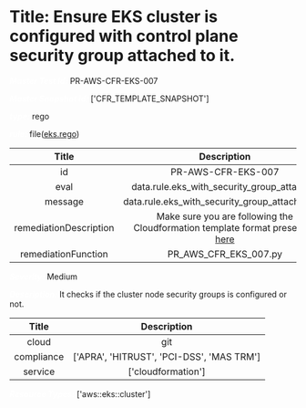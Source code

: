 



# Title: Ensure EKS cluster is configured with control plane security group attached to it.


***<font color="white">Master Test Id:</font>*** PR-AWS-CFR-EKS-007

***<font color="white">Master Snapshot Id:</font>*** ['CFR_TEMPLATE_SNAPSHOT']

***<font color="white">type:</font>*** rego

***<font color="white">rule:</font>*** file([eks.rego])  
  
  
  
  

|Title|Description|
| :---: | :---: |
|id|PR-AWS-CFR-EKS-007|
|eval|data.rule.eks_with_security_group_attached|
|message|data.rule.eks_with_security_group_attached_err|
|remediationDescription|Make sure you are following the Cloudformation template format presented <a href='https://docs.aws.amazon.com/AWSCloudFormation/latest/UserGuide/aws-resource-eks-cluster.html' target='_blank'>here</a>|
|remediationFunction|PR_AWS_CFR_EKS_007.py|


***<font color="white">Severity:</font>*** Medium

***<font color="white">Description:</font>*** It checks if the cluster node security groups is configured or not.  
  
  

|Title|Description|
| :---: | :---: |
|cloud|git|
|compliance|['APRA', 'HITRUST', 'PCI-DSS', 'MAS TRM']|
|service|['cloudformation']|


***<font color="white">Resource Types:</font>*** ['aws::eks::cluster']


[eks.rego]: https://github.com/prancer-io/prancer-compliance-test/tree/master/aws/iac/eks.rego
